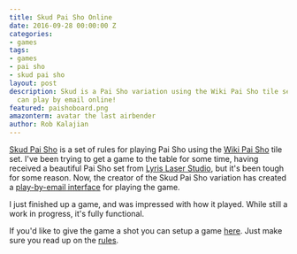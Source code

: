 ```yaml
---
title: Skud Pai Sho Online
date: 2016-09-28 00:00:00 Z
categories:
- games
tags:
- games
- pai sho
- skud pai sho
layout: post
description: Skud is a Pai Sho variation using the Wiki Pai Sho tile set. Now you
  can play by email online!
featured: paishoboard.png
amazonterm: avatar the last airbender
author: Rob Kalajian
---
```


[Skud Pai Sho](https://skudpaisho.wordpress.com) is a set of rules for playing Pai Sho using the [Wiki Pai Sho](http://paisho.pbworks.com/w/page/24174526/Wiki%20Pai%20Sho) tile set. I've been trying to get a game to the table for some time, having received a beautiful Pai Sho set from [Lyris Laser Studio](http://lyrislaser.com/product/pai-sho-board/), but it's been tough for some reason. Now, the creator of the Skud Pai Sho variation has created a [play-by-email interface](http://skudpaisho.com) for playing the game.

I just finished up a game, and was impressed with how it played. While still a work in progress, it's fully functional.

If you'd like to give the game a shot you can setup a game [here](http://skudpaisho.com). Just make sure you read up on the [rules](https://skudpaisho.wordpress.com/).
